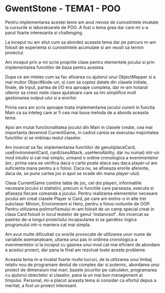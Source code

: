 # GwentStone - TEMA1 - POO
Pentru implementarea acestei teme am avut nevoie de cunostintele
invatate la cursurile si laboratoarele de POO. A fost o tema grea dar
care mi s-a parut foarte interesanta si challenging.

La inceput nu am stiut cum sa abordez aceasta tema dar pe parcurs m-am 
folosit de experienta si cunostintele acumulate si am reusit sa termin
proiectul.

Am inceput prin a-mi scrie propriile clase pentru elementele jocului
si prin implementarea functiilor de baza pentru acestea.

Dupa ce am inteles cum sa fac afisarea cu ajutorul unui ObjectMapper
si a mai multor ObjectNode-uri, si cum sa copiez datele din clasele initiale,
finale, de input, partea de I/O era aproape completa, dar m-am hotarat
ulterior sa creez niste clase ajutatoare care sa imi simplifice mult
gestionarea output-ului si a erorilor.

Prima oara am scris aproape toata implementarea jocului curent in functia
Main ca sa inteleg care ar fi cea mai buna metoda de a aborda aceasta
tema.

Apoi am mutat functionalitatea jocului din Main in clasele create, cea mai
importanta devenind CurrentGame, in cadrul careia se executau majoritatea
functiilor si se imbinau restul claselor.

Am incercat sa fac implementarea functiilor de genul(placeCard, 
useEnvironmentCard, cardUsesAttack, useHeroAbility, dar nu numai) intr-un mod
intuitiv si cat mai simplu, urmand o ordine cronologica a evenimentelor 
(ex.: prima oara se verifica daca o carte poate ataca sau daca player-ul 
are suficienta mana pentru a o folosi. Daca nu, se afiseaza erorile aferente,
daca da, se pune cartea jos si apoi se scade din mana player-ului).

Clasa CurrentGame contine tabla de joc, cei doi playeri, informatiile necesare
jocului si statistici, precum si functiile care parseaza, executa si afiseaza
fiecare comanda a jocului. Pentru realizarea elementelor necesare jocului am
creat clasele Player si Card, pe care am extins-o in alte trei subclase:
Minion, Environment si Hero, pentru a folosi notiunile de OOP. Pentru
utilizarea polimorfismului m-am folosit de un camp special creat in clasa Card
folosit in locul testelor de genul 'instanceof'. Am incercat sa pastrez de-a
lungul proiectului incapsularea si sa gandesc logica programului intr-o
maniera cat mai simpla.

Am avut multe dificultati cu erorile provocate de utilizarea unor nume de
variabile asemanatoare, uitarea unui pas in ordinea cronologica a
evenimentelor si la inceput cu gasirea unui mod cat mai eficient de abordare
a acestui proiect, dar pana la final am rezolvat toate aceste probleme.

Aceasta tema m-a invatat foarte multe lucruri, de la utilizarea unui limbaj
relativ nou de programare destul de complex dar si puternic, abordarea unui
proiect de dimensiuni mai mari, bazele jocurilor pe calculator, programarea
cu ajutorul obiectelor si claselor, pana la un mai bun management al timpului. 
Personal, mi-a placut aceasta tema si consider ca efortul depus a meritat, a
fost un proiect interesant.
